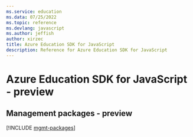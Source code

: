 ```yaml
---
ms.service: education
ms.data: 07/25/2022
ms.topic: reference
ms.devlang: javascript
ms.author: jeffish
author: xirzec
title: Azure Education SDK for JavaScript
description: Reference for Azure Education SDK for JavaScript
---
```

# Azure Education SDK for JavaScript - preview

## Management packages - preview
[!INCLUDE [mgmt-packages](education-mgmt-index.md)]